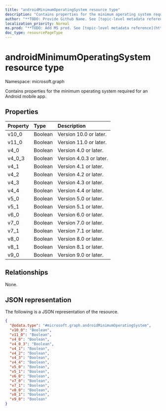 ```yaml
---
title: "androidMinimumOperatingSystem resource type"
description: "Contains properties for the minimum operating system required for an Android mobile app."
author: "**TODO: Provide Github Name. See [topic-level metadata reference](https://msgo.azurewebsites.net/add/document/guidelines/metadata.html#topic-level-metadata)**"
localization_priority: Normal
ms.prod: "**TODO: Add MS prod. See [topic-level metadata reference](https://msgo.azurewebsites.net/add/document/guidelines/metadata.html#topic-level-metadata)**"
doc_type: resourcePageType
---
```


# androidMinimumOperatingSystem resource type

Namespace: microsoft.graph



Contains properties for the minimum operating system required for an Android mobile app.

## Properties
|Property|Type|Description|
|:---|:---|:---|
|v10_0|Boolean|Version 10.0 or later.|
|v11_0|Boolean|Version 11.0 or later.|
|v4_0|Boolean|Version 4.0 or later.|
|v4_0_3|Boolean|Version 4.0.3 or later.|
|v4_1|Boolean|Version 4.1 or later.|
|v4_2|Boolean|Version 4.2 or later.|
|v4_3|Boolean|Version 4.3 or later.|
|v4_4|Boolean|Version 4.4 or later.|
|v5_0|Boolean|Version 5.0 or later.|
|v5_1|Boolean|Version 5.1 or later.|
|v6_0|Boolean|Version 6.0 or later.|
|v7_0|Boolean|Version 7.0 or later.|
|v7_1|Boolean|Version 7.1 or later.|
|v8_0|Boolean|Version 8.0 or later.|
|v8_1|Boolean|Version 8.1 or later.|
|v9_0|Boolean|Version 9.0 or later.|

## Relationships
None.

## JSON representation
The following is a JSON representation of the resource.
<!-- {
  "blockType": "resource",
  "@odata.type": "microsoft.graph.androidMinimumOperatingSystem"
}
-->
``` json
{
  "@odata.type": "#microsoft.graph.androidMinimumOperatingSystem",
  "v10_0": "Boolean",
  "v11_0": "Boolean",
  "v4_0": "Boolean",
  "v4_0_3": "Boolean",
  "v4_1": "Boolean",
  "v4_2": "Boolean",
  "v4_3": "Boolean",
  "v4_4": "Boolean",
  "v5_0": "Boolean",
  "v5_1": "Boolean",
  "v6_0": "Boolean",
  "v7_0": "Boolean",
  "v7_1": "Boolean",
  "v8_0": "Boolean",
  "v8_1": "Boolean",
  "v9_0": "Boolean"
}
```

